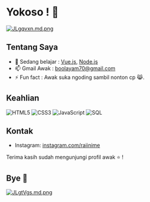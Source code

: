 # Yokoso ! 👋

<a href="https://freeimage.host/i/JLgqvxn"><img src="https://iili.io/JLgqvxn.md.png" alt="JLgqvxn.md.png" border="0"></a>

## Tentang Saya

- 🌱 Sedang belajar : [Vue.js](https://vuejs.org/), [Node.js](https://nodejs.org/)
- 📫 Gmail Awak : [boolayam70@gmail.com](mailto:boolayam70@gmail.com)
- ⚡ Fun fact : Awak suka ngoding sambil nonton cp 😹.

## Keahlian

![HTML5](https://img.shields.io/badge/HTML5-E34F26?style=for-the-badge&logo=html5&logoColor=white)
![CSS3](https://img.shields.io/badge/CSS3-1572B6?style=for-the-badge&logo=css3&logoColor=white)
![JavaScript](https://img.shields.io/badge/JavaScript-F7DF1E?style=for-the-badge&logo=javascript&logoColor=black)
![SQL](https://img.shields.io/badge/SQL-4479A1?style=for-the-badge&logo=postgresql&logoColor=white)

## Kontak

- Instagram: [instagram.com/raiinime](https://instagram.com/raiinime)
  
Terima kasih sudah mengunjungi profil awak ⭐ !

## Bye 👋

<a href="https://freeimage.host/i/JLgtVgs"><img src="https://iili.io/JLgtVgs.md.png" alt="JLgtVgs.md.png" border="0"></a>
